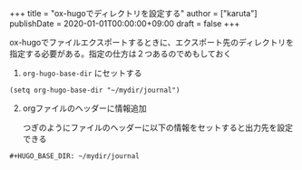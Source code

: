 +++
title = "ox-hugoでディレクトリを設定する"
author = ["karuta"]
publishDate = 2020-01-01T00:00:00+09:00
draft = false
+++

ox-hugoでファイルエクスポートするときに、エクスポート先のディレクトリを指定する必要がある。指定の仕方は２つあるのでめもしておく  

<!--more-->  

1.  `org-hugo-base-dir` にセットする

<!--listend-->

```elisp
(setq org-hugo-base-dir "~/mydir/journal")
```

2.  orgファイルのヘッダーに情報追加  
    
    つぎのようにファイルのヘッダーに以下の情報をセットすると出力先を設定できる  
    
```org
#+HUGO_BASE_DIR: ~/mydir/journal
```

